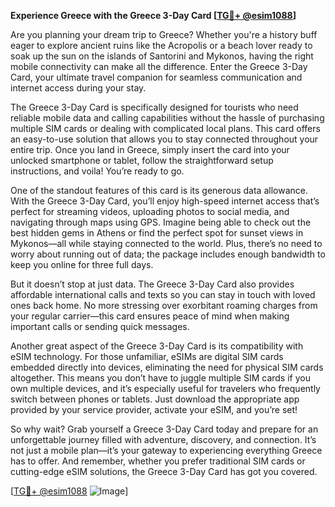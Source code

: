 **Experience Greece with the Greece 3-Day Card [[TG💪+ @esim1088](https://t.me/s/esim1088)]**

Are you planning your dream trip to Greece? Whether you're a history buff eager to explore ancient ruins like the Acropolis or a beach lover ready to soak up the sun on the islands of Santorini and Mykonos, having the right mobile connectivity can make all the difference. Enter the Greece 3-Day Card, your ultimate travel companion for seamless communication and internet access during your stay.

The Greece 3-Day Card is specifically designed for tourists who need reliable mobile data and calling capabilities without the hassle of purchasing multiple SIM cards or dealing with complicated local plans. This card offers an easy-to-use solution that allows you to stay connected throughout your entire trip. Once you land in Greece, simply insert the card into your unlocked smartphone or tablet, follow the straightforward setup instructions, and voila! You’re ready to go.

One of the standout features of this card is its generous data allowance. With the Greece 3-Day Card, you’ll enjoy high-speed internet access that’s perfect for streaming videos, uploading photos to social media, and navigating through maps using GPS. Imagine being able to check out the best hidden gems in Athens or find the perfect spot for sunset views in Mykonos—all while staying connected to the world. Plus, there’s no need to worry about running out of data; the package includes enough bandwidth to keep you online for three full days.

But it doesn’t stop at just data. The Greece 3-Day Card also provides affordable international calls and texts so you can stay in touch with loved ones back home. No more stressing over exorbitant roaming charges from your regular carrier—this card ensures peace of mind when making important calls or sending quick messages.

Another great aspect of the Greece 3-Day Card is its compatibility with eSIM technology. For those unfamiliar, eSIMs are digital SIM cards embedded directly into devices, eliminating the need for physical SIM cards altogether. This means you don’t have to juggle multiple SIM cards if you own multiple devices, and it’s especially useful for travelers who frequently switch between phones or tablets. Just download the appropriate app provided by your service provider, activate your eSIM, and you’re set!

So why wait? Grab yourself a Greece 3-Day Card today and prepare for an unforgettable journey filled with adventure, discovery, and connection. It’s not just a mobile plan—it’s your gateway to experiencing everything Greece has to offer. And remember, whether you prefer traditional SIM cards or cutting-edge eSIM solutions, the Greece 3-Day Card has got you covered.

[[TG💪+ @esim1088](https://t.me/s/esim1088) ![Image](https://i.postimg.cc/Y0z9fWf4/image.png)]